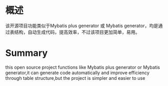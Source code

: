 # 概述
该开源项目功能类似于Mybatis plus generator 或 Mybatis generator，均是通过表结构，自动生成代码，提高效率，不过该项目更加简单，易用。

# Summary
this open source project functions like Mybatis plus generator or Mybatis generator,it can generate code automatically and improve efficiency through table structure,but the project is simpler and easier to use